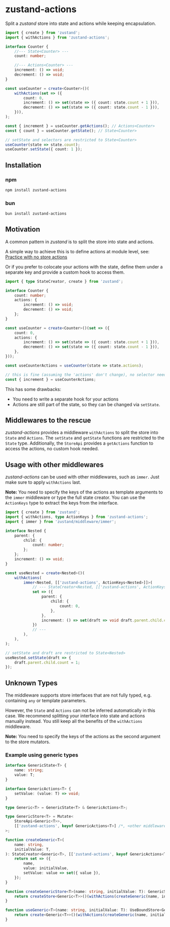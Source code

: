 # zustand-actions

Split a _zustand_ store into state and actions while keeping encapsulation.

```typescript
import { create } from 'zustand';
import { withActions } from 'zustand-actions';

interface Counter {
    //--- State<Counter> ---
    count: number;

    //--- Actions<Counter> ---
    increment: () => void;
    decrement: () => void;
}

const useCounter = create<Counter>()(
    withActions(set => ({
        count: 0,
        increment: () => set(state => ({ count: state.count + 1 })),
        decrement: () => set(state => ({ count: state.count - 1 })),
    })),
);

const { increment } = useCounter.getActions(); // Actions<Counter>
const { count } = useCounter.getState(); // State<Counter>

// setState and selectors are restricted to State<Counter>
useCounter(state => state.count);
useCounter.setState({ count: 1 });
```

## Installation

### npm

```bash
npm install zustand-actions
```

### bun

```bash
bun install zustand-actions
```

## Motivation

A common pattern in _zustand_ is to split the store into state and actions.

A simple way to achieve this is to define actions at module level, see: [Practice with no store actions](https://docs.pmnd.rs/zustand/guides/practice-with-no-store-actions)

Or if you prefer to colocate your actions with the state, define them under a separate key and provide a custom hook to access them.

```typescript
import { type StateCreator, create } from 'zustand';

interface Counter {
    count: number;
    actions: {
        increment: () => void;
        decrement: () => void;
    };
}

const useCounter = create<Counter>()(set => ({
    count: 0,
    actions: {
        increment: () => set(state => ({ count: state.count + 1 })),
        decrement: () => set(state => ({ count: state.count - 1 })),
    },
}));

const useCounterActions = useCounter(state => state.actions);

// this is fine (assuming the 'actions' don't change), no selector needed
const { increment } = useCounterActions;
```

This has some drawbacks:

-   You need to write a separate hook for your actions
-   Actions are still part of the state, so they can be changed via `setState`.

## Middlewares to the rescue

_zustand-actions_ provides a middleware `withActions` to split the store into `State` and `Actions`.
The `setState` and `getState` functions are restricted to the `State` type.
Additionally, the `StoreApi` provides a `getActions` function to access the actions, no custom hook needed.

## Usage with other middlewares

_zustand-actions_ can be used with other middlewares, such as `immer`.
Just make sure to apply `withActions` last.

**Note:** You need to specify the keys of the actions as template arguments to the `immer` middleware or
type the full state creator.
You can use the `ActionKeys` type to extract the keys from the interface.

```typescript
import { create } from 'zustand';
import { withActions, type ActionKeys } from 'zustand-actions';
import { immer } from 'zustand/middleware/immer';

interface Nested {
    parent: {
        child: {
            count: number;
        };
    };
    increment: () => void;
}

const useNested = create<Nested>()(
    withActions(
        immer<Nested, [['zustand-actions', ActionKeys<Nested>]]>(
            // --- StateCreator<Nested, [['zustand-actions', ActionKeys<Nested>], ['zustand/immer', never]]>
            set => ({
                parent: {
                    child: {
                        count: 0,
                    },
                },
                increment: () => set(draft => void draft.parent.child.count++),
            })
            // ---
        ),
    ),
);

// setState and draft are restricted to State<Nested>
useNested.setState(draft => {
    draft.parent.child.count = 1;
});
```

## Unknown Types

The middleware supports store interfaces that are not fully typed, e.g. containing `any` or template parameters.

However, the `State` and `Actions` can not be inferred automatically in this case.
We recommend splitting your interface into state and actions manually instead.
You still keep all the benefits of the `withActions` middleware.

**Note:** You need to specify the keys of the actions as the second argument to the store mutators.

### Example using generic types

```typescript
interface GenericState<T> {
    name: string;
    value: T;
}

interface GenericActions<T> {
    setValue: (value: T) => void;
}

type Generic<T> = GenericState<T> & GenericActions<T>;

type GenericStore<T> = Mutate<
    StoreApi<Generic<T>>,
    [['zustand-actions', keyof GenericActions<T>] /*, <other middlewares> */]
>;

function createGeneric<T>(
    name: string,
    initialValue: T,
): StateCreator<Generic<T>, [['zustand-actions', keyof GenericActions<T>] /*, <other middlewares */]> {
    return set => ({
        name,
        value: initialValue,
        setValue: value => set({ value }),
    });
}

function createGenericStore<T>(name: string, initialValue: T): GenericStore<T> {
    return createStore<Generic<T>>()(withActions(createGeneric(name, initialValue)));
}

function useGeneric<T>(name: string, initialValue: T): UseBoundStore<GenericStore<T>> {
    return create<Generic<T>>()(withActions(createGeneric(name, initialValue)));
}
```
